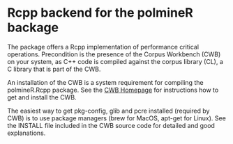 # Rcpp backend for the polmineR backage

The package offers a Rcpp implementation of performance critical operations. Precondition is
the presence of the Corpus Workbench (CWB) on your system, as C++ code is compiled against the corpus library (CL),
a C library that is part of the CWB.

An installation of the CWB is a system requirement for compiling the polmineR.Rcpp package. See the 
[CWB Homepage](http://cwb.sourceforge.net) for instructions how to get and install the CWB.

The easiest way to get pkg-config, glib and pcre installed (required by CWB) is to use package managers
(brew for MacOS, apt-get for Linux). See the INSTALL file included in the CWB source code for detailed
and good explanations.  

